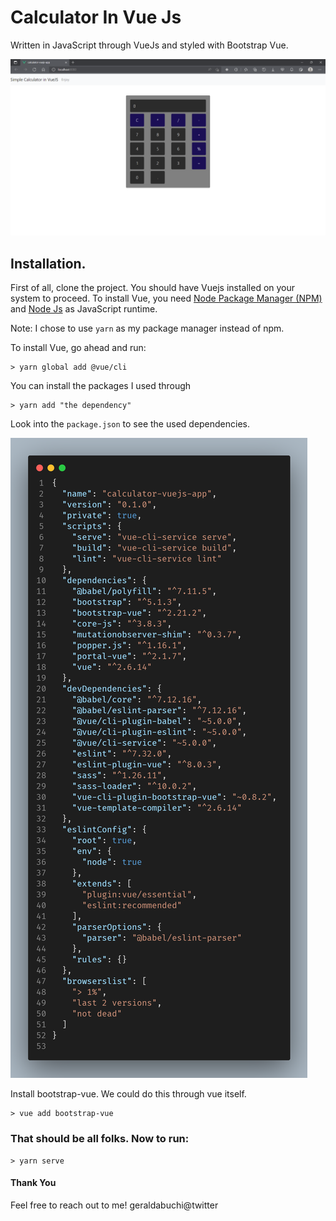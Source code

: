 # Calculator In Vue Js

Written in JavaScript through VueJs and styled with Bootstrap Vue.

<img src="img/calculator.png">

## Installation.

First of all, clone the project.
You should have Vuejs installed on your system to proceed. To install Vue, you need <a href="http://">Node Package Manager (NPM)</a> and <a href="http://nodejs.org">Node Js</a> as JavaScript runtime.

Note: I chose to use ``yarn`` as my package manager instead of npm.

To install Vue, go ahead and run:
    
    > yarn global add @vue/cli

You can install the packages I used through 

    > yarn add "the dependency"

Look into the ```package.json``` to see the used dependencies.

<img src="img/package.png">

Install bootstrap-vue. We could do this through vue itself.

    > vue add bootstrap-vue

### That should be all folks. Now to run:

    > yarn serve

#### Thank You

Feel free to reach out to me!
geraldabuchi@twitter